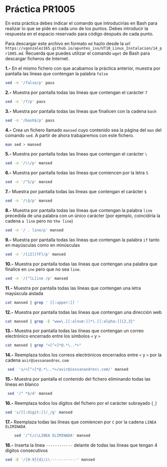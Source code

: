 # Práctica PR1005

En esta práctica debes indicar el comando que introducirías en Bash para realizar lo que se pide en cada uno de los puntos. Debes introducir la respuesta en el espacio reservado para código después de cada punto.

Para descargar este archivo en formato `md` hazlo desde la url `https://vgonzalez165.github.io/apuntes_iso/UT10_Linux_Instalacion/14_pr1005.md`. Recuerda que puedes utilizar el comando `wget` de Bash para descargar ficheros de Internet.

**1.-** En el mismo fichero con que acabamos la práctica anterior, muestra por pantalla las líneas que contengan la palabra `false`
```bash
sed -n '/false/p' pass
```

**2.-** Muestra por pantalla todas las líneas que contengan el carácter `7`
```bash
sed -n '/7/p' pass
```

**3.-** Muestra por pantalla todas las líneas que finalicen con la cadena `bash`
```bash
sed -n '/bash$/p' pass
```

**4.-** Crea un fichero llamado `mansed` cuyo contenido sea la página del `man` del comando `sed`. A partir de ahora trabajaremos con este fichero.
```bash
man sed > mansed
```

**5.-** Muestra por pantalla todas las líneas que contengan el carácter `\`
```bash
sed -n '/\\/p' mansed
```

**6.-** Muestra por pantalla todas las líneas que comiencen por la letra `S`
```bash
sed -n '/^S/p' mansed
```

**7.-** Muestra por pantalla todas las líneas que contengan el carácter `$`
```bash
sed -n '/\$/p' mansed
```

**8.-** Muestra por pantalla todas las líneas que contengan la palabra `line` precedida de una palabra con un único carácter (por ejemplo, coincidiría la cadena `a line` pero no `the line`)
```bash
sed -n '/ . line/p' mansed
```

**9.-** Muestra por pantalla todas las líneas que contengan la palabra `if` tanto en mayúsculas como en minúsculas
```bash
sed -n '/[iI][fF]/p' mansed
```

**10.-** Muestra por pantalla todas las líneas que contengan una palabra que finalice en `ine` pero que no sea `line`.
```bash
sed -n '/[^lL]ine /p' mansed
```

**11.-** Muestra por pantalla todas las líneas que contengan una letra mayúscula aislada
```bash
cat mansed | grep ' [[:upper:]] '
```

**12.-** Muestra por pantalla todas las líneas que contengan una dirección web
```bash
cat mansed | grep -E "www\.[[:alnum:]]*\.[[:alpha:]]{2,3}"
```

**13.-** Muestra por pantalla todas las líneas que contengan un correo electrónico encerrado entre los símbolos `<` y `>`
```bash
cat mansed | grep "<[^<]*@.*\..*>"
```

**14.-** Reemplaza todos los correos electrónicos encerrados entre `<` y `>` por la cadena `asir@iessanandres.com`
```bash
 sed  's/<[^<]*@.*\..*>/asir@iessanandres\.com/' mansed
```

**15.-** Muestra por pantalla el contenido del fichero eliminando todas las líneas en blanco 
```bash
 sed '/^ *$/d' mansed
```

**16.-** Reemplaza todos los dígitos del fichero por el carácter subrayado (`_`)
```bash
sed 's/[[:digit:]]/_/g' mansed
```

**17.-** Reemplaza todas las líneas que comiencen por `C` por la cadena `LINEA ELIMINADA`
```bash
    sed '/^C/c\LINEA ELIMINADA' mansed
```

**18.-** Inserta la línea `------------` delante de todas las líneas que tengan 4 dígitos consecutivos
```bash
sed -E '/[0-9]{4}/i\------------' mansed
```
